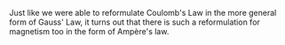 Just like we were able to reformulate Coulomb's Law in the more general form of Gauss' Law, it turns out that there is such a reformulation for magnetism too in the form of Ampère's law. 

